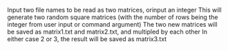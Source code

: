 Input two file names to be read as two matrices, orinput an integer
This will generate two random square matrices (with the number of rows being the integer from user input or command argument)
The two new matrices will be saved as matrix1.txt and matrix2.txt, and multipled by each other
In either case 2 or 3, the result will be saved as matrix3.txt
